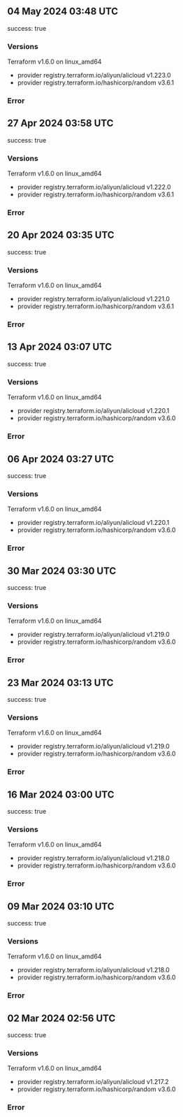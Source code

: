 ## 04 May 2024 03:48 UTC

success: true

### Versions

Terraform v1.6.0
on linux_amd64
+ provider registry.terraform.io/aliyun/alicloud v1.223.0
+ provider registry.terraform.io/hashicorp/random v3.6.1

### Error

## 27 Apr 2024 03:58 UTC

success: true

### Versions

Terraform v1.6.0
on linux_amd64
+ provider registry.terraform.io/aliyun/alicloud v1.222.0
+ provider registry.terraform.io/hashicorp/random v3.6.1

### Error

## 20 Apr 2024 03:35 UTC

success: true

### Versions

Terraform v1.6.0
on linux_amd64
+ provider registry.terraform.io/aliyun/alicloud v1.221.0
+ provider registry.terraform.io/hashicorp/random v3.6.1

### Error

## 13 Apr 2024 03:07 UTC

success: true

### Versions

Terraform v1.6.0
on linux_amd64
+ provider registry.terraform.io/aliyun/alicloud v1.220.1
+ provider registry.terraform.io/hashicorp/random v3.6.0

### Error

## 06 Apr 2024 03:27 UTC

success: true

### Versions

Terraform v1.6.0
on linux_amd64
+ provider registry.terraform.io/aliyun/alicloud v1.220.1
+ provider registry.terraform.io/hashicorp/random v3.6.0

### Error

## 30 Mar 2024 03:30 UTC

success: true

### Versions

Terraform v1.6.0
on linux_amd64
+ provider registry.terraform.io/aliyun/alicloud v1.219.0
+ provider registry.terraform.io/hashicorp/random v3.6.0

### Error

## 23 Mar 2024 03:13 UTC

success: true

### Versions

Terraform v1.6.0
on linux_amd64
+ provider registry.terraform.io/aliyun/alicloud v1.219.0
+ provider registry.terraform.io/hashicorp/random v3.6.0

### Error

## 16 Mar 2024 03:00 UTC

success: true

### Versions

Terraform v1.6.0
on linux_amd64
+ provider registry.terraform.io/aliyun/alicloud v1.218.0
+ provider registry.terraform.io/hashicorp/random v3.6.0

### Error

## 09 Mar 2024 03:10 UTC

success: true

### Versions

Terraform v1.6.0
on linux_amd64
+ provider registry.terraform.io/aliyun/alicloud v1.218.0
+ provider registry.terraform.io/hashicorp/random v3.6.0

### Error

## 02 Mar 2024 02:56 UTC

success: true

### Versions

Terraform v1.6.0
on linux_amd64
+ provider registry.terraform.io/aliyun/alicloud v1.217.2
+ provider registry.terraform.io/hashicorp/random v3.6.0

### Error

